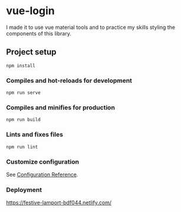 # vue-login
I made it to use vue material tools and to practice my skills styling the components of this library.

## Project setup
```
npm install
```

### Compiles and hot-reloads for development
```
npm run serve
```

### Compiles and minifies for production
```
npm run build
```

### Lints and fixes files
```
npm run lint
```

### Customize configuration
See [Configuration Reference](https://cli.vuejs.org/config/).

### Deployment

https://festive-lamport-bdf044.netlify.com/
